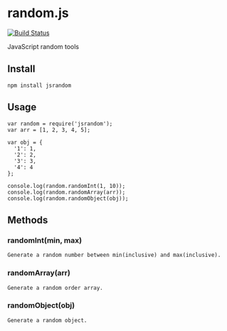 random.js
=========

[![Build Status](https://travis-ci.org/fatelei/random.js.svg?branch=master)](https://travis-ci.org/fatelei/random.js)

JavaScript random tools

## Install

```
npm install jsrandom
```

## Usage

```
var random = require('jsrandom');
var arr = [1, 2, 3, 4, 5];

var obj = {
  '1': 1,
  '2': 2,
  '3': 3,
  '4': 4
};

console.log(random.randomInt(1, 10));
console.log(random.randomArray(arr));
console.log(random.randomObject(obj));
```

## Methods

### randomInt(min, max)

	Generate a random number between min(inclusive) and max(inclusive).

### randomArray(arr)

	Generate a random order array.

### randomObject(obj)

	Generate a random object.
